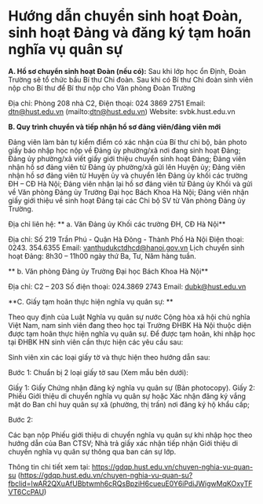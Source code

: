 # Hướng dẫn chuyển sinh hoạt Đoàn, sinh hoạt Đảng và đăng ký tạm hoãn nghĩa vụ quân sự

**A. Hồ sơ chuyển sinh hoạt Đoàn (nếu có):**
Sau khi lớp học ổn Định, Đoàn Trường sẽ tổ chức bầu Bí thư Chi đoàn. Sau khi có Bí thư Chi đoàn sinh viên nộp cho Bí thư để Bí thư nộp cho Văn phòng Đoàn Trường

Địa chỉ: Phòng 208 nhà C2,
Điện thoại: 024 3869 2751
Email: dtn@hust.edu.vn (mailto:dtn@hust.edu.vn)
Website: svbk.hust.edu.vn

**B.  Quy trình chuyển và tiếp nhận hồ sơ đảng viên/đảng viên mới**

Đảng viên làm bản tự kiểm điểm có xác nhận của Bí thư chi bộ, bản photo giấy báo nhập học nộp về Đảng ủy phường/xã nơi đang sinh hoạt Đảng;
Đảng ủy phường/xã viết giấy giới thiệu chuyển sinh hoạt Đảng;
Đảng viên nhận hồ sơ đảng viên từ Đảng ủy phường/xã gửi lên Huyện ủy;
Đảng viên nhận hồ sơ đảng viên từ Huyện ủy và chuyển lên Đảng ủy khối các trường ĐH – CĐ Hà Nội;
Đảng viên nhận lại hồ sơ đảng viên từ Đảng ủy Khối và gửi về Văn phòng Đảng ủy Trường Đại học Bách Khoa Hà Nội;
Đảng viên nhận giấy giới thiệu về sinh hoạt Đảng tại các Chi bộ SV từ Văn phòng Đảng ủy Trường.

Địa chỉ liên hệ:
**      a. Văn Đảng ủy Khối các trường ĐH, CĐ Hà Nội**

Địa chỉ: Số 219 Trần Phú - Quận Hà Đông - Thành Phố Hà Nội
Điện thoại: 0243. 354.6355
Email: vanthudukctdhcd@hanoi.gov.vn
Lịch chuyển sinh hoạt Đảng: 8h30 – 11h00 ngày thứ Ba, Tư, Năm hàng tuần.

**     b. Văn phòng Đảng ủy Trường Đại học Bách Khoa Hà Nội**

Địa chỉ: C2 – 203
Số điện thoại: 024.3869 2743
Email: dubk@hust.edu.vn

**C. Giấy tạm hoãn thực hiện nghĩa vụ quân sự: **

Theo quy định của Luật Nghĩa vụ quân sự nước Cộng hòa xã hội chủ nghĩa Việt Nam, nam sinh viên đang theo học tại Trường ĐHBK Hà Nội thuộc diện được tạm hoãn thực hiện nghĩa vụ quân sự. Để được tạm hoãn, khi nhập học tại ĐHBK HN sinh viên cần thực hiện các yêu cầu sau:

Sinh viên xin các loại giấy tờ và thực hiện theo hướng dẫn sau:

Bước 1: Chuẩn bị 2 loại giấy tờ sau (Xem mẫu bên dưới):

Giấy 1: Giấy Chứng nhận đăng ký nghĩa vụ quân sự (Bản photocopy).
Giấy 2: Phiếu Giới thiệu di chuyển nghĩa vụ quân sự hoặc Xác nhận đăng ký vắng mặt do Ban chỉ huy quân sự xã (phường, thị trấn) nơi đăng ký hộ khẩu cấp;

Bước 2:

Các bạn nộp Phiếu giới thiệu di chuyển nghĩa vụ quân sự khi nhập học theo hướng dẫn của Ban CTSV;
Nhà trả giấy xác nhận tiếp nhận Giới thiệu di chuyển nghĩa vụ quân sự thông qua ban cán sự lớp.

Thông tin chi tiết xem tại: https://gdqp.hust.edu.vn/chuyen-nghia-vu-quan-su (https://gdqp.hust.edu.vn/chuyen-nghia-vu-quan-su?fbclid=IwAR2QXuAfUBbtwmh6cRQsBpziH6cueuE0Y6iPdiJWigwMqKOxyTFVT6CcPAU)